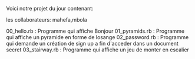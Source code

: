 Voici notre projet du jour contenant:

les collaborateurs: mahefa,mbola

00_hello.rb : Programme qui affiche Bonjour
01_pyramids.rb : Programme qui affiche un pyramide en forme de losange
02_password.rb : Programme qui demande un création de sign up a fin d'acceder dans un document secret
03_stairway.rb : Programme qui affiche un jeu de monter en escalier



